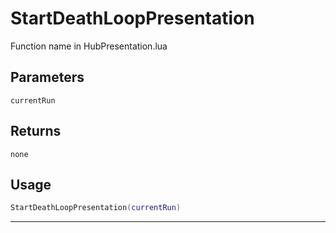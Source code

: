 # StartDeathLoopPresentation
Function name in HubPresentation.lua
## Parameters
`currentRun`
## Returns
`none`
## Usage
```lua
StartDeathLoopPresentation(currentRun)
```
---
